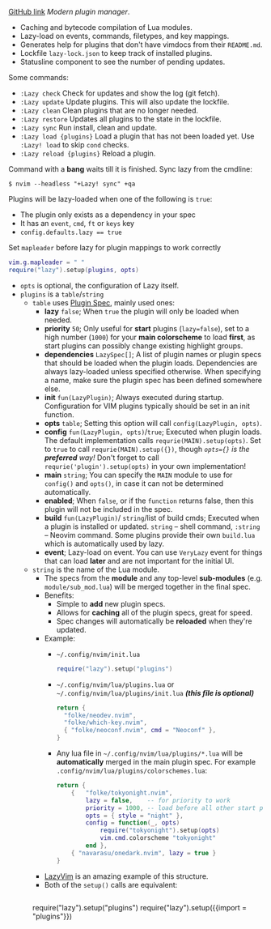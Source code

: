 [GitHub link](https://github.com/folke/lazy.nvim/tree/main)
_Modern plugin manager_.
- Caching and bytecode compilation of Lua modules.
- Lazy-load on events, commands, filetypes, and key mappings.
- Generates help for plugins that don't have vimdocs from their `README.md`.
- Lockfile `lazy-lock.json` to keep track of installed plugins.
- Statusline component to see the number of pending updates.

Some commands:
- `:Lazy check` Check for updates and show the log (git fetch).
- `:Lazy update` Update plugins. This will also update the lockfile.
- `:Lazy clean` Clean plugins that are no longer needed.
- `:Lazy restore` Updates all plugins to the state in the lockfile.
- `:Lazy sync` Run install, clean and update.
- `:Lazy load {plugins}` Load a plugin that has not been loaded yet. Use `:Lazy! load` to skip `cond` checks.
- `:Lazy reload {plugins}` Reload a plugin.

Command with a **bang** waits till it is finished. Sync lazy from the cmdline:

```shell
$ nvim --headless "+Lazy! sync" +qa
```

Plugins will be lazy-loaded when one of the following is `true`:
- The plugin only exists as a dependency in your spec
- It has an `event`, `cmd`, `ft` or `keys` key
- `config.defaults.lazy == true`

Set `mapleader` before lazy for plugin mappings to work correctly
```lua
vim.g.mapleader = " "
require("lazy").setup(plugins, opts)
```
- `opts` is optional, the configuration of Lazy itself.
- `plugins` is a `table`/`string`
	- `table` uses [Plugin Spec](https://github.com/folke/lazy.nvim/blob/main/README.md#-plugin-spec), mainly used ones:
		- **lazy** `false`; When `true` the plugin will only be loaded when needed.
		- **priority** `50`; Only useful for **start** plugins (`lazy=false`), set to a high number (`1000`) for your **main colorscheme** to load **first**, as start plugins can possibly change existing highlight groups.
		- **dependencies** `LazySpec[]`; A list of plugin names or plugin specs that should be loaded when the plugin loads. Dependencies are always lazy-loaded unless specified otherwise. When specifying a name, make sure the plugin spec has been defined somewhere else.
		- **init** `fun(LazyPlugin)`; Always executed during startup. Configuration for VIM plugins typically should be set in an init function.
		- **opts** `table`; Setting this option will call `config(LazyPlugin, opts)`.
		- **config** `fun(LazyPlugin, opts)`/`true`; Executed when plugin loads. The default implementation calls `requrie(MAIN).setup(opts)`. Set to `true` to call `requrie(MAIN).setup({})`, though _`opts={}` is the **preferred** way!_ Don't forget to call `requrie('plugin').setup(opts)` in your own implementation!
		-  **main** `string`; You can specify the `MAIN` module to use for `config()` and `opts()`, in case it can not be determined automatically.
		- **enabled**; When `false`, or if the `function` returns false, then this plugin will not be included in the spec.
		- **build** `fun(LazyPlugin)`/ `string`/list of build cmds; Executed when a plugin is installed or updated. `string` – shell command, `:string` – Neovim command. Some plugins provide their own `build.lua` which is automatically used by lazy.
		- **event**; Lazy-load on event. You can use `VeryLazy` event for things that can load **later** and are not important for the initial UI.
	- `string` is the name of the Lua module.
		- The specs from the **module** and any top-level **sub-modules** (e.g. `module/sub_mod.lua`) will be merged together in the final spec.
		- Benefits:
			- Simple to **add** new plugin specs.
			- Allows for **caching** all of the plugin specs, great for speed.
			- Spec changes will automatically be **reloaded** when they're updated.
		- Example:
			- `~/.config/nvim/init.lua`
			
				```lua
				require("lazy").setup("plugins")
				```
			
			- `~/.config/nvim/lua/plugins.lua` or `~/.config/nvim/lua/plugins/init.lua` **_(this file is optional)_**
			
				```lua
				return {
				  "folke/neodev.nvim",
				  "folke/which-key.nvim",
				  { "folke/neoconf.nvim", cmd = "Neoconf" },
				}
				```
				
			- Any lua file in `~/.config/nvim/lua/plugins/*.lua` will be **automatically** merged in the main plugin spec. For example `.config/nvim/lua/plugins/colorschemes.lua`:
				```lua
				return {
				    {   "folke/tokyonight.nvim",
				        lazy = false,    -- for priority to work
				        priority = 1000, -- load before all other start plugins
				        opts = { style = "night" },
				        config = function(_, opts)
				            require("tokyonight").setup(opts)
				            vim.cmd.colorscheme "tokyonight"
				        end },
				    { "navarasu/onedark.nvim", lazy = true }
				}
			  ```
		- [LazyVim](https://github.com/LazyVim/LazyVim) is an amazing example of this structure.
		- Both of the `setup()` calls are equivalent:
		  ```lua
		require("lazy").setup("plugins")
		require("lazy").setup({{import = "plugins"}})
		```

